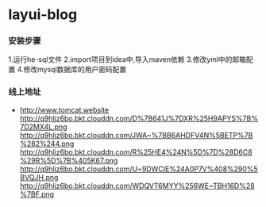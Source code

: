 # layui-blog
### 安装步骤
1.运行he-sql文件
2.import项目到idea中,导入maven依赖
3.修改yml中的邮箱配置
4.修改mysql数据库的用户密码配置
### 线上地址  
- http://www.tomcat.website
http://q9hljz6bo.bkt.clouddn.com/D%7B641J%7DXR%25H9APYS%7B%7D2MX4L.png
http://q9hljz6bo.bkt.clouddn.com/JWA~%7BB6AHDFV4N%5BETP%7B%282%244.png
http://q9hljz6bo.bkt.clouddn.com/R%25HE4%24N%5D%7D%28D6C8%29R%5D%7B%405K67.png
http://q9hljz6bo.bkt.clouddn.com/U~9DWCIE%24A0P7V%408%290%5BVQJH.png
http://q9hljz6bo.bkt.clouddn.com/WDQVT6MYY%256WE~TBH16D%28%7BF.png

